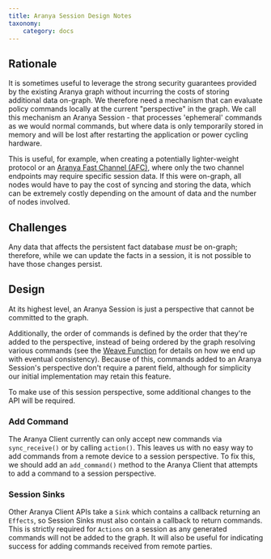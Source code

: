 ```yaml
---
title: Aranya Session Design Notes
taxonomy:
    category: docs
---
```


## Rationale
It is sometimes useful to leverage the strong security guarantees provided by the existing Aranya graph without incurring the costs of storing additional data on-graph. We therefore need a mechanism that can evaluate policy commands locally at the current "perspective" in the graph. We call this mechanism an Aranya Session - that processes 'ephemeral' commands as we would normal commands, but where data is only temporarily stored in memory and will be lost after restarting the application or power cycling hardware.

This is useful, for example, when creating a potentially lighter-weight protocol or an [Aranya Fast Channel (AFC)](afc.md), where only the two channel endpoints may require specific session data. If this were on-graph, all nodes would have to pay the cost of syncing and storing the data, which can be extremely costly depending on the amount of data and the number of nodes involved.

## Challenges
Any data that affects the persistent fact database *must* be on-graph; therefore, while we can update the facts in a session, it is not possible to have those changes persist.

## Design
At its highest level, an Aranya Session is just a perspective that cannot be committed to the graph.

Additionally, the order of commands is defined by the order that they're added to the perspective, instead of being ordered by the graph resolving various commands (see the [Weave Function](graph.md#weave-function) for details on how we end up with eventual consistency). Because of this, commands added to an Aranya Session's perspective don't require a parent field, although for simplicity our initial implementation may retain this feature.

To make use of this session perspective, some additional changes to the API will be required.

### Add Command
The Aranya Client currently can only accept new commands via `sync_receive()` or by calling  `action()`. This leaves us with no easy way to add commands from a remote device to a session perspective. To fix this, we should add an `add_command()` method to the Aranya Client that attempts to add a command to a session perspective.

### Session Sinks
Other Aranya Client APIs take a `Sink` which contains a callback returning an `Effects`, so Session Sinks must also contain a callback to return commands. This is strictly required for `Actions` on a session as any generated commands will not be added to the graph. It will also be useful for indicating success for adding commands received from remote parties.
